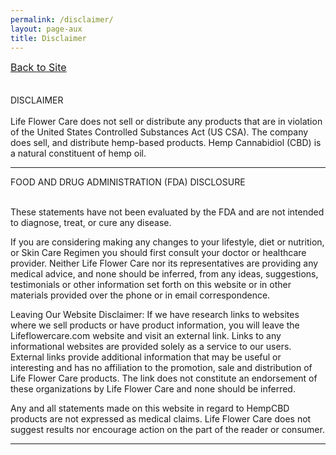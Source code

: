 ```yaml
---
permalink: /disclaimer/
layout: page-aux
title: Disclaimer
---
```



<div class="disclaimer__body">
  <a href="../" style="font-size:16px;">Back to Site</a>
  <br><br><br>
  <div class=editable>
    DISCLAIMER
    <br><br>
    Life Flower Care does not sell or distribute any products that are in violation of the United States Controlled Substances Act (US CSA). The company does sell, and distribute hemp-based products. Hemp Cannabidiol (CBD) is a natural constituent of hemp oil.
  </div>
</div>

---

<div class="disclaimer__body editable">

  FOOD AND DRUG ADMINISTRATION (FDA) DISCLOSURE
  <br><br>

  These statements have not been evaluated by the FDA and are not intended to diagnose, treat, or cure any disease.

  If you are considering making any changes to your lifestyle, diet or nutrition, or Skin Care Regimen you should first consult your doctor or healthcare provider. Neither Life Flower Care nor its representatives are providing any medical advice, and none should be inferred, from any ideas, suggestions, testimonials or other information set forth on this website or in other materials provided over the phone or in email correspondence.

  Leaving Our Website Disclaimer: If we have research links to websites where we sell products or have product information, you will leave the Lifeflowercare.com website and visit an external link. Links to any informational websites are provided solely as a service to our users. External links provide additional information that may be useful or interesting and has no affiliation to the promotion, sale and distribution of Life Flower Care products. The link does not constitute an endorsement of these organizations by Life Flower Care and none should be inferred.

  Any and all statements made on this website in regard to HempCBD products are not expressed as medical claims. Life Flower Care does not suggest results nor encourage action on the part of the reader or consumer.

</div>

---
